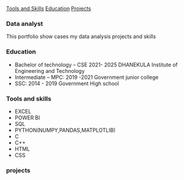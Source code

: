 [Tools and Skills](#tools-and-skills)
[Education](#education)
[Projects](#projects)


### Data analyst 
This portfolio show cases my data analysis projects and skills 

### Education 
- Bachelor of technology – CSE 	   2021- 2025
     DHANEKULA Institute of Engineering and Technology
- Intermediate – MPC:	             2019 -2021
     Government junior college 
- SSC:	                           2014 - 2019
     Government High school

### Tools and skills 
- EXCEL
- POWER BI
- SQL
- PYTHON(NUMPY,PANDAS,MATPLOTLIB)
- C
- C++
- HTML
- CSS

### projects 

  


